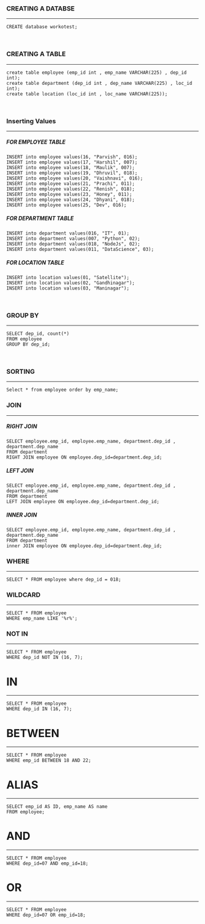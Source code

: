 ### CREATING A DATABSE
***
```
CREATE database workotest;
```
<br/>

### CREATING A TABLE 
***
```
create table employee (emp_id int , emp_name VARCHAR(225) , dep_id int);
create table department (dep_id int , dep_name VARCHAR(225) , loc_id int);
create table location (loc_id int , loc_name VARCHAR(225));
```
<br/>

### Inserting Values
***
##### FOR EMPLOYEE TABLE
```
INSERT into employee values(16, "Parvish", 016);
INSERT into employee values(17, "Harshil", 007);
INSERT into employee values(18, "Maulik", 007);
INSERT into employee values(19, "Dhruvil", 018);
INSERT into employee values(20, "Vaishnavi", 016);
INSERT into employee values(21, "Prachi", 011);
INSERT into employee values(22, "Renish", 018);
INSERT into employee values(23, "Honey", 011);
INSERT into employee values(24, "Dhyani", 018);
INSERT into employee values(25, "Dev", 016);
```
##### FOR DEPARTMENT TABLE
```
INSERT into department values(016, "IT", 01);
INSERT into department values(007, "Python", 02);
INSERT into department values(018, "NodeJs", 02);
INSERT into department values(011, "DataScience", 03);
```
##### FOR LOCATION TABLE 
```
INSERT into location values(01, "Satellite");
INSERT into location values(02, "Gandhinagar");
INSERT into location values(03, "Maninagar");

```
<br/>

### GROUP BY
***
```
SELECT dep_id, count(*)
FROM employee
GROUP BY dep_id;
```
<br/>

### SORTING
***
```
Select * from employee order by emp_name;
```

### JOIN
***
##### RIGHT JOIN 
```
SELECT employee.emp_id, employee.emp_name, department.dep_id , department.dep_name
FROM department
RIGHT JOIN employee ON employee.dep_id=department.dep_id;
```

##### LEFT JOIN 
```
SELECT employee.emp_id, employee.emp_name, department.dep_id , department.dep_name
FROM department
LEFT JOIN employee ON employee.dep_id=department.dep_id;

```

##### INNER JOIN 
```
SELECT employee.emp_id, employee.emp_name, department.dep_id , department.dep_name
FROM department
inner JOIN employee ON employee.dep_id=department.dep_id;
```

### WHERE
***
``` 
SELECT * FROM employee where dep_id = 018;
```

### WILDCARD
***
```
SELECT * FROM employee
WHERE emp_name LIKE '%r%';
```

### NOT IN 
***
```
SELECT * FROM employee
WHERE dep_id NOT IN (16, 7);
```

# IN
***
```
SELECT * FROM employee
WHERE dep_id IN (16, 7);
```

# BETWEEN
***
```
SELECT * FROM employee
WHERE emp_id BETWEEN 18 AND 22;
```

# ALIAS
***
```
SELECT emp_id AS ID, emp_name AS name
FROM employee;
```

# AND
***
```
SELECT * FROM employee
WHERE dep_id=07 AND emp_id=18;
```

# OR
***
```
SELECT * FROM employee
WHERE dep_id=07 OR emp_id=18;
```
